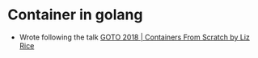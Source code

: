 # Container in golang

- Wrote following the talk [GOTO 2018 | Containers From Scratch by Liz Rice](https://www.youtube.com/watch?v=8fi7uSYlOdc)

